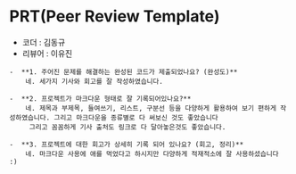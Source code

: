 # **PRT(Peer Review Template)**
- 코더 : 김동규
- 리뷰어 : 이유진

```
-  **1. 주어진 문제를 해결하는 완성된 코드가 제출되었나요? (완성도)**   
	네. 세가지 기사와 회고를 잘 작성하였습니다.

-  **2. 프로젝트가 마크다운 형태로 잘 기록되어있나요?**   
	네. 제목과 부제목, 들여쓰기, 리스트, 구분선 등을 다양하게 활용하여 보기 편하게 작성하였습니다. 그리고 마크다운을 종류별로 다 써보신 것도 좋았습니다
	 그리고 꼼꼼하게 기사 출처도 링크로 다 달아놓은것도 좋았습니다.

-  **3. 프로젝트에 대한 회고가 상세히 기록 되어 있나요? (회고, 정리)**   
	네. 마크다운 사용에 애를 먹었다고 하시지만 다양하게 적재적소에 잘 사용하셨습니다 :)
```

